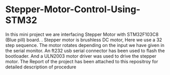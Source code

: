 # Stepper-Motor-Control-Using-STM32
In this mini project we are interfacing Stepper Motor with STM32F103C8 (Blue pill) board. . Stepper motor is brushless DC motor, Here we use a 32 step sequence. The motor rotates depending on the input we have given in the serial monitor. An ft232 usb serial connector has been used to flash the bootloader. And a ULN2003 motor driver  was used to drive the stepper motor. 
The Report of the project has been attached to this repositroy for detailed description of procedure
